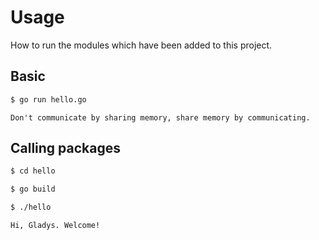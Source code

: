 # Usage

How to run the modules which have been added to this project.


## Basic

```sh
$ go run hello.go
```

```
Don't communicate by sharing memory, share memory by communicating.
```


## Calling packages

```sh
$ cd hello
```

```sh
$ go build
```

```sh
$ ./hello
```
```
Hi, Gladys. Welcome!
```
